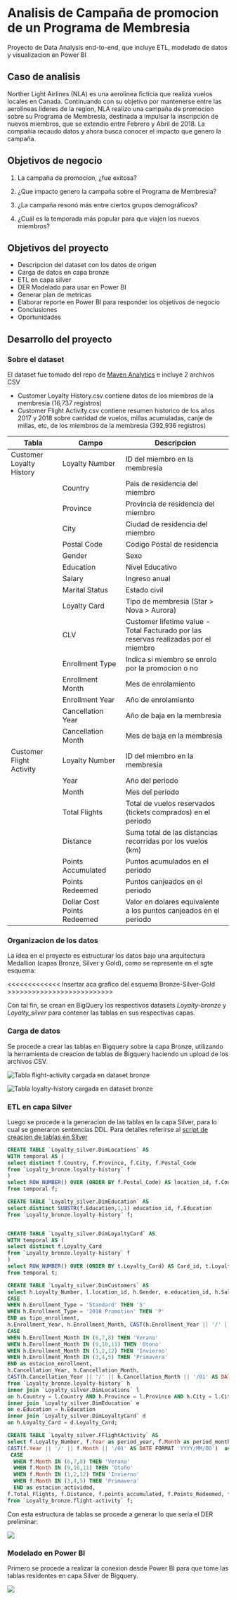 # Analisis de Campaña de promocion de un Programa de Membresia

Proyecto de Data Analysis end-to-end, que incluye ETL, modelado de datos y visualizacion en Power BI

## Caso de analisis

Norther Light Airlines (NLA) es una aerolinea ficticia que realiza vuelos locales en Canada. Continuando con su objetivo por mantenerse entre las aerolineas lideres de la region, NLA realizo una campaña de promocion sobre su Programa de Membresia, destinada a impulsar la inscripción de nuevos miembros, que se extendio entre Febrero y Abril de 2018. La compañia recaudo datos y ahora busca conocer el impacto que genero la campaña.

## Objetivos de negocio

1. La campaña de promocion, ¿fue exitosa?

2. ¿Que impacto genero la campaña sobre el Programa de Membresia?

3. ¿La campaña resonó más entre ciertos grupos demográficos?

4. ¿Cuál es la temporada más popular para que viajen los nuevos miembros?

## Objetivos del proyecto

- Descripcion del dataset con los datos de origen
- Carga de datos en capa bronze
- ETL en capa silver
- DER Modelado para usar en Power BI
- Generar plan de metricas
- Elaborar reporte en Power BI para responder los objetivos de negocio
- Conclusiones
- Oportunidades

## Desarrollo del proyecto

### Sobre el dataset

El dataset fue tomado del repo de [Maven Analytics](https://www.mavenanalytics.io/data-playground) e incluye 2 archivos CSV

- Customer Loyalty History.csv   contiene datos de los miembros de la membresia (16,737 registros)
- Customer Flight Activity.csv   contiene resumen historico de los años 2017 y 2018 sobre cantidad de vuelos, millas acumuladas, canje de millas, etc, de los miembros de la membresia  (392,936 registros)

| Tabla | Campo | Descripcion  |
| --- | --- | --- |
| Customer Loyalty History | Loyalty Number | ID del miembro en la membresia |
|     | Country | Pais de residencia del miembro |
|     | Province | Provincia de residencia del miembro |
|     | City | Ciudad de residencia del miembro |
|     | Postal Code | Codigo Postal de residencia |
|     | Gender | Sexo |
|     | Education | Nivel Educativo |
|     | Salary | Ingreso anual |
|     | Marital Status | Estado civil |
|     | Loyalty Card | Tipo de membresia (Star > Nova > Aurora) |
|     | CLV | Customer lifetime value - Total Facturado por las reservas realizadas por el miembro |
|     | Enrollment Type | Indica si miembro se enrolo por la promocion o no |
|     | Enrollment Month | Mes de enrolamiento |
|     | Enrollment Year | Año de enrolamiento |
|     | Cancellation Year | Año de baja en la membresia |
|     | Cancellation Month | Mes de baja en la membresia |
| Customer Flight Activity | Loyalty Number | ID del miembro en la membresia |
|     | Year | Año del periodo  |
|     | Month | Mes del periodo  |
|     | Total Flights | Total de vuelos reservados (tickets comprados) en el periodo |
|     | Distance | Suma total de las distancias recorridas por los vuelos (km) |
|     | Points Accumulated | Puntos acumulados en el periodo |
|     | Points Redeemed | Puntos canjeados en el periodo |
|     | Dollar Cost Points Redeemed | Valor en dolares equivalente a los puntos canjeados en el periodo |

### Organizacion de los datos

La idea en el proyecto es estructurar los datos bajo una arquitectura Medallion (capas Bronze, Silver y Gold), como se represente en el sgte esquema:

<<<<<<<<<<<<<   Insertar aca  grafico del esquema Bronze-Silver-Gold    >>>>>>>>>>>>>>>>>>>>>>>>>>

Con tal fin, se crean en BigQuery los respectivos datasets  _Loyalty-bronze_ y _Loyalty_silver_ para contener las tablas en sus respectivas capas.

### Carga de datos

Se procede a crear las tablas en Bigquery sobre la capa Bronze, utilizando la herramienta de creacion de tablas de Bigquery haciendo un upload de los archivos CSV.

![Tabla flight-activity cargada en dataset bronze](https://github.com/alucero1096/Airline-Loyalty-Program/blob/main/assets/screenshots/flight-activity-bronze.png "Tabla flight-activity cargada en dataset bronze")

![Tabla loyalty-history cargada en dataset bronze](https://github.com/alucero1096/Airline-Loyalty-Program/blob/main/assets/screenshots/loyalty-history-bronze.png "Tabla loyalty-history cargada en dataset bronze")

### ETL en capa Silver

Luego se procede a la generacion de las tablas en la capa Silver, para lo cual se generaron sentencias DDL. Para detalles referirse al [script de creacion de tablas en Silver](https://github.com/alucero1096/Airline-Loyalty-Program/blob/main/assets/create_tables_silver.sql)

```sql
CREATE TABLE `Loyalty_silver.DimLocations` AS
WITH temporal AS (
select distinct f.Country, f.Province, f.City, f.Postal_Code
from `Loyalty_bronze.loyalty-history` f
)
select ROW_NUMBER() OVER (ORDER BY f.Postal_Code) AS location_id, f.Country, f.Province, f.City, f.Postal_Code
from temporal f;

CREATE TABLE `Loyalty_silver.DimEducation` AS
select distinct SUBSTR(f.Education,1,1) education_id, f.Education
from `Loyalty_bronze.loyalty-history` f;


CREATE TABLE `Loyalty_silver.DimLoyaltyCard` AS
WITH temporal AS (
select distinct f.Loyalty_Card
from `Loyalty_bronze.loyalty-history` f
)
select ROW_NUMBER() OVER (ORDER BY t.Loyalty_Card) AS Card_id, t.Loyalty_Card
from temporal t;

CREATE TABLE `Loyalty_silver.DimCustomers` AS
select h.Loyalty_Number, l.location_id, h.Gender, e.education_id, h.Salary, h.Marital_Status, d.Card_id, h.CLV, 
CASE 
WHEN h.Enrollment_Type = 'Standard' THEN 'S'
WHEN h.Enrollment_Type = '2018 Promotion' THEN 'P'
END as tipo_enrollment, 
h.Enrollment_Year, h.Enrollment_Month, CAST(h.Enrollment_Year || '/' || h.Enrollment_Month || '/01' AS DATE FORMAT 'YYYY/MM/DD')  as fecha_enrollment,
CASE
WHEN h.Enrollment_Month IN (6,7,8) THEN 'Verano'
WHEN h.Enrollment_Month IN (9,10,11) THEN 'Otono'
WHEN h.Enrollment_Month IN (1,2,12) THEN 'Invierno'
WHEN h.Enrollment_Month IN (3,4,5) THEN 'Primavera'
END as estacion_enrollment,
h.Cancellation_Year, h.Cancellation_Month,
CAST(h.Cancellation_Year || '/' || h.Cancellation_Month || '/01' AS DATE FORMAT 'YYYY/MM/DD')  as fecha_cancelacion
from `Loyalty_bronze.loyalty-history` h
inner join `Loyalty_silver.DimLocations` l 
on h.Country = l.Country AND h.Province = l.Province AND h.City = l.City AND h.Postal_Code = l.Postal_Code 
inner join `Loyalty_silver.DimEducation` e
on e.Education = h.Education
inner join `Loyalty_silver.DimLoyaltyCard` d
on h.Loyalty_Card = d.Loyalty_Card;

CREATE TABLE `Loyalty_silver.FFlightActivity` AS
select f.Loyalty_Number, f.Year as period_year, f.Month as period_month,
CAST(f.Year || '/' || f.Month || '/01' AS DATE FORMAT 'YYYY/MM/DD')  as fecha_actividad,
 CASE
  WHEN f.Month IN (6,7,8) THEN 'Verano'
  WHEN f.Month IN (9,10,11) THEN 'Otoño'
  WHEN f.Month IN (1,2,12) THEN 'Invierno'
  WHEN f.Month IN (3,4,5) THEN 'Primavera'
  END as estacion_actividad,
f.Total_Flights, f.Distance, f.points_accumulated, f.Points_Redeemed, f.Dollar_Cost_Points_Redeemed as cost_points_redeemed
from `Loyalty_bronze.flight-activity` f;
```

Con esta estructura de tablas se procede a generar lo que seria el DER preliminar:

![ ](https://github.com/alucero1096/Airline-Loyalty-Program/blob/main/assets/screenshots/DER-capa-silver.png "DER en capa Silver")

### Modelado en Power BI

Primero se procede a realizar la conexion desde Power BI para que tome las tablas residentes en capa Silver de Bigquery.

![ ](https://github.com/alucero1096/Airline-Loyalty-Program/blob/main/assets/screenshots/PBI-load-data-from-bigquery.png "Conexion y Carga de datos en PBI")

